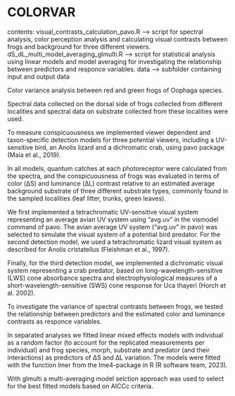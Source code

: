 # COLORVAR

contents:
visual_contrasts_calculation_pavo.R --> script for spectral analysis, color perception analysis and calculating visual contrasts between frogs and background for three different viewers.
dS_dL_multi_model_averaging_glmulti.R --> script for statistical analysis using linear models and model averaging for investigating the relationship between predictors and responce variables.
data --> subfolder containing input and output data


Color variance analysis between red and green frogs of Oophaga species.

Spectral data collected on the dorsal side of frogs collected from different localities
and spectral data on substrate collected from these localities were used.

To measure conspicuousness we implemented viewer dependent and taxon-specific
detection models for three potential viewers, including a UV-sensitive bird,
an Anolis lizard and a dichromatic crab, using pavo package (Maia et al., 2019).

In all models, quantum catches at each photoreceptor were calculated from the 
spectra, and the conspicuousness of  frogs was evaluated in terms of color (ΔS) 
and luminance (ΔL) contrast relative to an estimated average background substrate 
of three different substrate types, commonly found in the sampled localities 
(leaf litter, trunks, green leaves). 

We first implemented a tetrachromatic UV-sensitive visual system representing 
an average avian UV system using “avg.uv” in the vismodel command of pavo. 
The avian average UV system (“avg.uv” in pavo) was selected to simulate the 
visual system of a potential bird predator. For the second detection model,
we used a tetrachromatic lizard  visual system as described for Anolis cristatellus 
(Fleishman et al., 1997). 

Finally, for the third detection model, we implemented a dichromatic visual system 
representing a crab predator, based on long-wavelength-sensitive (LWS) cone 
absorbance spectra and electrophysiological measures of a short-wavelength-sensitive 
(SWS) cone response for Uca thayeri (Horch et al. 2002).

To investigate the variance of spectral contrasts between frogs, we tested the 
relationship between predictors and the estimated color and luminance contrasts 
as responce variables. 

In separated analyses we fitted linear mixed effects models with individual 
as a random factor (to account for the replicated measurements per individual) 
and frog species, morph, substrate and predator (and their interactions) as
predictors of ΔS and ΔL variation. The models were fitted with the 
function lmer from the lme4-package in R (R software team, 2023). 

With glmulti a multi-averaging model selction approach was used to select for
the best fitted models based on AICCc criteria.

